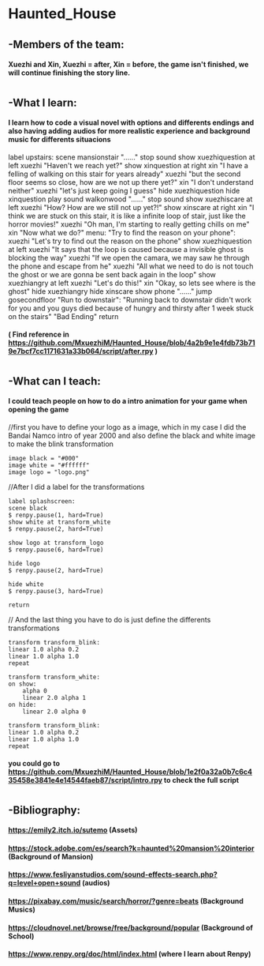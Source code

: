 # Haunted_House
######
## -Members of the team:
#### Xuezhi and Xin, Xuezhi = after, Xin = before, the game isn't finished, we will continue finishing the story line.
#
#
## -What I learn:
#### I learn how to code a visual novel with options and differents endings and also having adding audios for more realistic experience and background music for differents situacions 

label upstairs:
        scene mansionstair
        "......"
        stop sound
        show xuezhiquestion at left
        xuezhi "Haven't we reach yet?"
        show xinquestion at right
        xin "I have a felling of walking on this stair for years already"
        xuezhi "but the second floor seems so close, how are we not up there yet?"
        xin "I don't understand neither"
        xuezhi "let's just keep going I guess"
        hide xuezhiquestion
        hide xinquestion
        play sound walkonwood
        "......"
        stop sound
        show xuezhiscare at left
        xuezhi "How? How are we still not up yet?!"
        show xinscare at right
        xin "I think we are stuck on this stair, it is like a infinite loop of stair, just like the horror movies!"
        xuezhi "Oh man, I'm starting to really getting chills on me"
        xin "Now what we do?"
    menu:
        "Try to find the reason on your phone":
            xuezhi "Let's try to find out the reason on the phone"
            show xuezhiquestion at left
            xuezhi "It says that the loop is caused because a invisible ghost is blocking the way"
            xuezhi "If we open the camara, we may saw he through the phone and escape from he"
            xuezhi "All what we need to do is not touch the ghost or we are gonna be sent back again in the loop"
            show xuezhiangry at left
            xuezhi "Let's do this!"
            xin "Okay, so lets see where is the ghost"
            hide xuezhiangry
            hide xinscare
            show phone
            "......"
            jump gosecondfloor
        "Run to downstair":
            "Running back to downstair didn't work for you and you guys died because of hungry and thirsty after 1 week stuck on the stairs"
            "Bad Ending"
    return

#### ( Find reference in https://github.com/MxuezhiM/Haunted_House/blob/4a2b9e1e4fdb73b719e7bcf7cc1171631a33b064/script/after.rpy )
#
#
## -What can I teach:
#### I could teach people on how to do a intro animation for your game when opening the game
//first you have to define your logo as a image, which in my case I did the Bandai Namco intro of year 2000 and also define the black and white image to make the blink transformation
    
    image black = "#000"
    image white = "#ffffff"
    image logo = "logo.png"

//After I did a label for the transformations
    
    label splashscreen:
    scene black
    $ renpy.pause(1, hard=True)
    show white at transform_white
    $ renpy.pause(2, hard=True)

    show logo at transform_logo
    $ renpy.pause(6, hard=True)

    hide logo
    $ renpy.pause(2, hard=True)

    hide white
    $ renpy.pause(3, hard=True)

    return
    
// And the last thing you have to do is just define the differents transformations 

    transform transform_blink:
    linear 1.0 alpha 0.2
    linear 1.0 alpha 1.0
    repeat
    
    transform transform_white:
    on show:
        alpha 0
        linear 2.0 alpha 1
    on hide:
        linear 2.0 alpha 0
        
    transform transform_blink:
    linear 1.0 alpha 0.2
    linear 1.0 alpha 1.0
    repeat

#### you could go to https://github.com/MxuezhiM/Haunted_House/blob/1e2f0a32a0b7c6c435458e3841e4e14544faeb87/script/intro.rpy to check the full script
#
#
## -Bibliography:
#### https://emily2.itch.io/sutemo (Assets)
#### https://stock.adobe.com/es/search?k=haunted%20mansion%20interior (Background of Mansion)
#### https://www.fesliyanstudios.com/sound-effects-search.php?q=level+open+sound (audios)
#### https://pixabay.com/music/search/horror/?genre=beats (Background Musics)
#### https://cloudnovel.net/browse/free/background/popular (Background of School)
#### https://www.renpy.org/doc/html/index.html (where I learn about Renpy)
